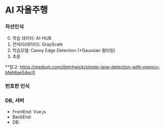 # AI 자율주행
### 차선인식
0. 학습 데이터: AI-HUB
1. 전처리(데이터): GrayScale
2. 학습모델: Canny Edge Detection (+Gaussian 필터링)
3. 추론

**참고: https://medium.com/@mrhwick/simple-lane-detection-with-opencv-bfeb6ae54ec0
### 번호판 인식

### DB, 서버
- FrontEnd: Vue.js
- BackEnd: 
- DB: 
